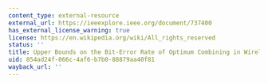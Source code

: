 ```yaml
---
content_type: external-resource
external_url: https://ieeexplore.ieee.org/document/737400
has_external_license_warning: true
license: https://en.wikipedia.org/wiki/All_rights_reserved
status: ''
title: Upper Bounds on the Bit-Error Rate of Optimum Combining in Wireless Systems
uid: 854ad24f-066c-4af6-b7b0-88879aa40f81
wayback_url: ''
---
```

